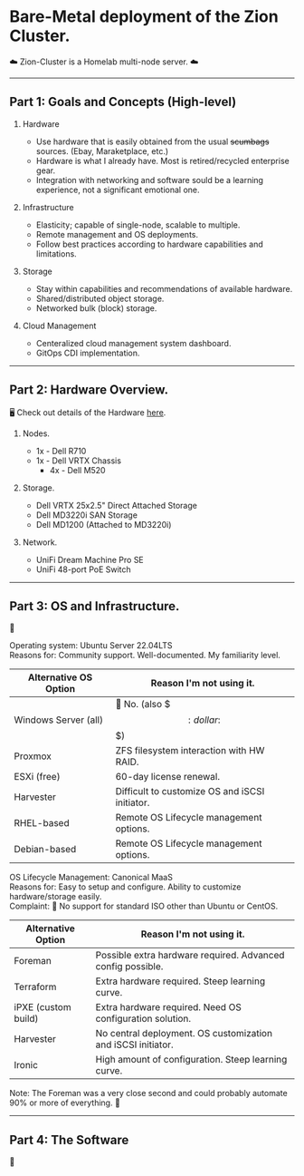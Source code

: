 # Bare-Metal deployment of the Zion Cluster.

☁️ Zion-Cluster is a Homelab multi-node server. ☁️

---
## Part 1: Goals and Concepts (High-level)
1. Hardware
   - Use hardware that is easily obtained from the usual ~~scumbags~~ sources. (Ebay, Maraketplace, etc.)
   - Hardware is what I already have. Most is retired/recycled enterprise gear.
   - Integration with networking and software sould be a learning experience, not a significant emotional one.
  
2. Infrastructure
   - Elasticity; capable of single-node, scalable to multiple.
   - Remote management and OS deployments.
   - Follow best practices according to hardware capabilities and limitations.
  
3. Storage
   - Stay within capabilities and recommendations of available hardware.
   - Shared/distributed object storage.
   - Networked bulk (block) storage.
  
4. Cloud Management
   - Centeralized cloud management system dashboard.
   - GitOps CDI implementation.

---
## Part 2: Hardware Overview.
:desktop_computer:
Check out details of the Hardware [here](Hardware.md).

1. Nodes.
   - 1x - Dell R710
   - 1x - Dell VRTX Chassis
     - 4x - Dell M520
  
2. Storage.
   - Dell VRTX 25x2.5" Direct Attached Storage
   - Dell MD3220i SAN Storage
   - Dell MD1200 (Attached to MD3220i)
  
3. Network.
   - UniFi Dream Machine Pro SE
   - UniFi 48-port PoE Switch

---
## Part 3: OS and Infrastructure.
:penguin:

Operating system: Ubuntu Server 22.04LTS  
Reasons for: Community support. Well-documented. My familiarity level.  

| Alternative OS Option | Reason I'm not using it.                       |
| --------------------- | ---------------------------------------------- |
| Windows Server (all)  | :fu: No. (also $$$:dollar:$$$)                 |
| Proxmox               | ZFS filesystem interaction with HW RAID.       |
| ESXi (free)           | 60-day license renewal.                        |
| Harvester             | Difficult to customize OS and iSCSI initiator. |
| RHEL-based            | Remote OS Lifecycle management options.        |
| Debian-based          | Remote OS Lifecycle management options.        |

OS Lifecycle Management: Canonical MaaS  
Reasons for: Easy to setup and configure. Ability to customize hardware/storage easily.  
Complaint: :fu: No support for standard ISO other than Ubuntu or CentOS.  

| Alternative Option    | Reason I'm not using it.                                     |
| --------------------- | ------------------------------------------------------------ |
| Foreman               | Possible extra hardware required.  Advanced config possible. |
| Terraform             | Extra hardware required.  Steep learning curve.              |
| iPXE (custom build)   | Extra hardware required.  Need OS configuration solution.    |
| Harvester             | No central deployment.  OS customization and iSCSI initiator.|
| Ironic                | High amount of configuration.  Steep learning curve.         |  

Note: The Foreman was a very close second and could probably automate 90% or more of everything. :muscle:

---
## Part 4: The Software
:floppy_disk:

